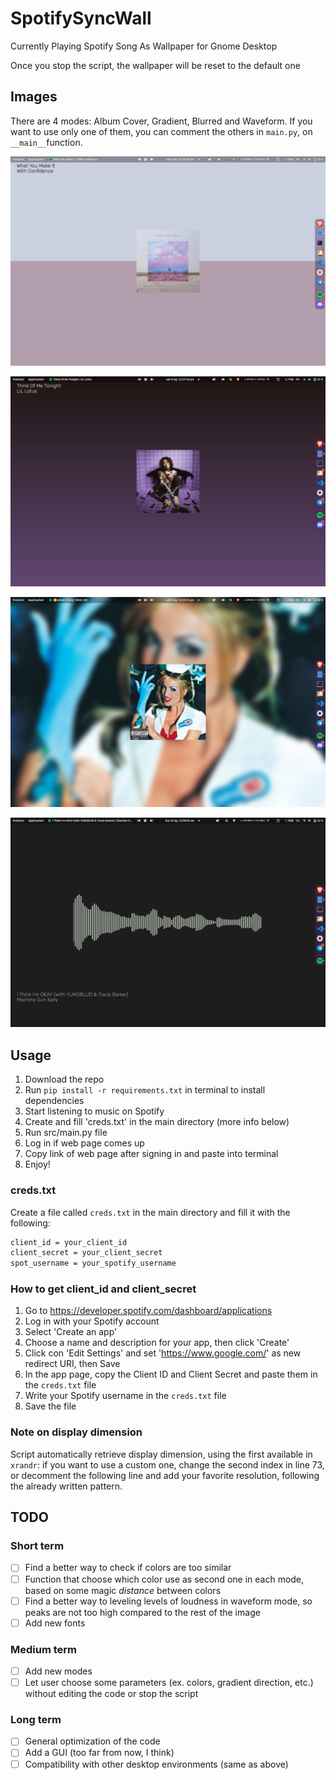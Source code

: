 # SpotifySyncWall

 Currently Playing Spotify Song As Wallpaper for Gnome Desktop

 Once you stop the script, the wallpaper will be reset to the default one

## Images

There are 4 modes: Album Cover, Gradient, Blurred and Waveform. If you want to use only one of them, you can comment the others in `main.py`, on `__main__`function.

![Album Cover mode](src/img/AlbumCover.png)

![Gradient mode](src/img/gradient.png)

![Blurred mode](src/img/blurred.png)

![Waveform mode](src/img/Waveform.png)

## Usage

1. Download the repo
2. Run `pip install -r requirements.txt` in terminal to install dependencies
3. Start listening to music on Spotify
4. Create and fill 'creds.txt' in the main directory (more info below)
5. Run src/main.py file
6. Log in if web page comes up
7. Copy link of web page after signing in and paste into terminal
8. Enjoy!

### creds.txt

Create a file called `creds.txt` in the main directory and fill it with the following:

``` txt
client_id = your_client_id
client_secret = your_client_secret
spot_username = your_spotify_username
```

### How to get client_id and client_secret

1. Go to <https://developer.spotify.com/dashboard/applications>
2. Log in with your Spotify account
3. Select 'Create an app'
4. Choose a name and description for your app, then click 'Create'
5. Click con 'Edit Settings' and set '<https://www.google.com/>' as new redirect URI, then Save
6. In the app page, copy the Client ID and Client Secret and paste them in the `creds.txt` file
7. Write your Spotify username in the `creds.txt` file
8. Save the file

### Note on display dimension

 Script automatically retrieve display dimension, using the first available in `xrandr`: if you want to use a custom one, change the second index in line 73, or decomment the following line and add your favorite resolution, following the already written pattern.

## TODO

### Short term

- [ ] Find a better way to check if colors are too similar
- [ ] Function that choose which color use as second one in each mode, based on some magic *distance* between colors
- [ ] Find a better way to leveling levels of loudness in waveform mode, so peaks are not too high compared to the rest of the image
- [ ] Add new fonts

### Medium term

- [ ] Add new modes
- [ ] Let user choose some parameters (ex. colors, gradient direction, etc.) without editing the code or stop the script

### Long term

- [ ] General optimization of the code
- [ ] Add a GUI (too far from now, I think)
- [ ] Compatibility with other desktop environments (same as above)
